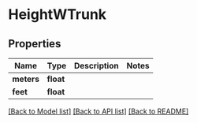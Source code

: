 # HeightWTrunk

## Properties
Name | Type | Description | Notes
------------ | ------------- | ------------- | -------------
**meters** | **float** |  | 
**feet** | **float** |  | 

[[Back to Model list]](../README.md#documentation-for-models) [[Back to API list]](../README.md#documentation-for-api-endpoints) [[Back to README]](../README.md)


